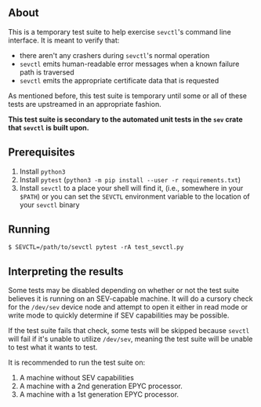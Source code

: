 ## About

This is a temporary test suite to help exercise `sevctl`'s command line
interface. It is meant to verify that:

* there aren't any crashers during `sevctl`'s normal operation
* `sevctl` emits human-readable error messages when a known failure path is
traversed
* `sevctl` emits the appropriate certificate data that is requested

As mentioned before, this test suite is temporary until some or all of these
tests are upstreamed in an appropriate fashion.

**This test suite is secondary to the automated unit tests in the `sev` crate that
`sevctl` is built upon.**

## Prerequisites

1. Install `python3`
2. Install `pytest` (`python3 -m pip install --user -r requirements.txt`)
3. Install `sevctl` to a place your shell will find it, (i.e., somewhere
   in your `$PATH`) or you can set the `SEVCTL` environment variable to
   the location of your `sevctl` binary

## Running

```console
$ SEVCTL=/path/to/sevctl pytest -rA test_sevctl.py
```

## Interpreting the results

Some tests may be disabled depending on whether or not the test suite believes
it is running on an SEV-capable machine. It will do a cursory check for the
`/dev/sev` device node and attempt to open it either in read mode or write mode
to quickly determine if SEV capabilities may be possible.

If the test suite fails that check, some tests will be skipped because
`sevctl` will fail if it's unable to utilize `/dev/sev`, meaning the test suite
will be unable to test what it wants to test.

It is recommended to run the test suite on:

1. A machine without SEV capabilities
2. A machine with a 2nd generation EPYC processor.
3. A machine with a 1st generation EPYC processor.
